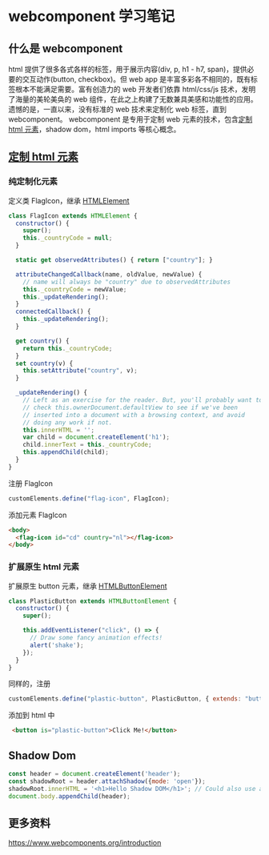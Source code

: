 # webcomponent 学习笔记
## 什么是 webcomponent
html 提供了很多各式各样的标签，用于展示内容(div, p, h1 - h7, span)，提供必要的交互动作(button, checkbox)。但 web app 是丰富多彩各不相同的，既有标签根本不能满足需要。富有创造力的 web 开发者们依靠 html/css/js 技术，发明了海量的美轮美奂的 web 组件，在此之上构建了无数兼具美感和功能性的应用。遗憾的是，一直以来，没有标准的 web 技术来定制化 web 标签，直到 webcomponent。 webcomponent 是专用于定制 web 元素的技术，包含[定制 html 元素](http://w3c.github.io/webcomponents/spec/custom/)，shadow dom，html imports 等核心概念。

## [定制 html 元素](http://w3c.github.io/webcomponents/spec/custom/)

### 纯定制化元素
定义类 FlagIcon，继承 [HTMLElement](https://html.spec.whatwg.org/multipage/dom.html#htmlelement)
```javascript
class FlagIcon extends HTMLElement {
  constructor() {
    super();
    this._countryCode = null;
  }

  static get observedAttributes() { return ["country"]; }

  attributeChangedCallback(name, oldValue, newValue) {
    // name will always be "country" due to observedAttributes
    this._countryCode = newValue;
    this._updateRendering();
  }
  connectedCallback() {
    this._updateRendering();
  }

  get country() {
    return this._countryCode;
  }
  set country(v) {
    this.setAttribute("country", v);
  }

  _updateRendering() {
    // Left as an exercise for the reader. But, you'll probably want to
    // check this.ownerDocument.defaultView to see if we've been
    // inserted into a document with a browsing context, and avoid
    // doing any work if not.
    this.innerHTML = '';
    var child = document.createElement('h1');
    child.innerText = this._countryCode;
    this.appendChild(child);
  }
}

```
注册 FlagIcon
``` javascript
customElements.define("flag-icon", FlagIcon);
```
添加元素 FlagIcon
``` html
<body>
  <flag-icon id="cd" country="nl"></flag-icon>
</body>
```

### 扩展原生 html 元素
扩展原生 button 元素，继承 [HTMLButtonElement](https://html.spec.whatwg.org/multipage/forms.html#htmlbuttonelement)
```javascript
class PlasticButton extends HTMLButtonElement {
  constructor() {
    super();

    this.addEventListener("click", () => {
      // Draw some fancy animation effects!
      alert('shake');
    });
  }
}
```
同样的，注册
```javascript
customElements.define("plastic-button", PlasticButton, { extends: "button" });
```
添加到 html 中
```html
 <button is="plastic-button">Click Me!</button>
```

## Shadow Dom
```javascript
const header = document.createElement('header');
const shadowRoot = header.attachShadow({mode: 'open'});
shadowRoot.innerHTML = '<h1>Hello Shadow DOM</h1>'; // Could also use appendChild().
document.body.appendChild(header);
```

## 更多资料
https://www.webcomponents.org/introduction 